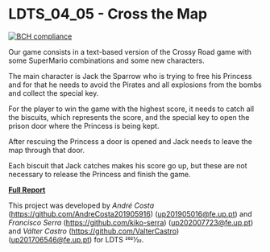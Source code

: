 # LDTS_04_05 - Cross the Map

[![BCH compliance](https://bettercodehub.com/edge/badge/FEUP-LDTS-2021/ldts-project-assignment-g0405?branch=main&token=e13264603f79bc7b3a224eb89e8f866e44f94999)](https://bettercodehub.com/)

Our game consists in a text-based version of the Crossy Road game with some SuperMario combinations and some new characters.

The main character is Jack the Sparrow who is trying to free his Princess and for that he needs to avoid the Pirates and all explosions from the bombs and collect the special key.

For the player to win the game with the highest score, it needs to catch all the biscuits, which represents the score, and the special key to open the prison door where the Princess is being kept.

After rescuing the Princess a door is opened and Jack needs to leave the map through that door.

Each biscuit that Jack catches makes his score go up, but these are not necessary to release the Princess and finish the game.


[**Full Report**](docs/README.md)

This project was developed by _André Costa_ (https://github.com/AndreCosta201905916) (up201905016@fe.up.pt) and _Francisco Serra_ (https://github.com/kiko-serra) (up202007723@fe.up.pt) and _Válter Castro_ (https://github.com/ValterCastro) (up201706546@fe.up.pt) for LDTS 2021⁄22.
